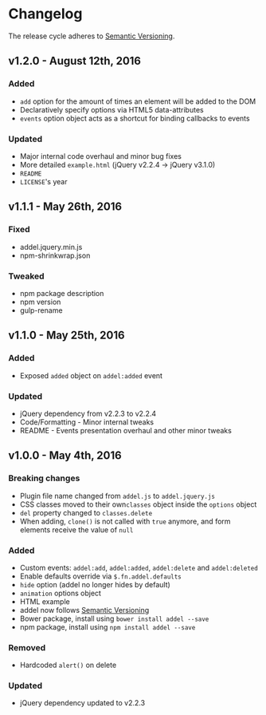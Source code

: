# Changelog
The release cycle adheres to [Semantic Versioning](http://semver.org/).


## v1.2.0 - August 12th, 2016
### Added
- `add` option for the amount of times an element will be added to the DOM
- Declaratively specify options via HTML5 data-attributes
- `events` option object acts as a shortcut for binding callbacks to events

### Updated
- Major internal code overhaul and minor bug fixes
- More detailed `example.html` (jQuery v2.2.4 -> jQuery v3.1.0)
- `README`
- `LICENSE`'s year


## v1.1.1 - May 26th, 2016
### Fixed
- addel.jquery.min.js
- npm-shrinkwrap.json

### Tweaked
- npm package description
- npm version
- gulp-rename

## v1.1.0 - May 25th, 2016
### Added
- Exposed `added` object on `addel:added` event

### Updated
- jQuery dependency from v2.2.3 to v2.2.4
- Code/Formatting - Minor internal tweaks
- README - Events presentation overhaul and other minor tweaks


## v1.0.0 - May 4th, 2016
### Breaking changes
- Plugin file name changed from `addel.js` to `addel.jquery.js`
- CSS classes moved to their own`classes`  object inside the `options` object
- `del` property changed to `classes.delete`
- When adding, `clone()` is not called with `true` anymore, and form elements receive the value of `null`

### Added
- Custom events: `addel:add`, `addel:added`, `addel:delete` and `addel:deleted`
- Enable defaults override via `$.fn.addel.defaults`
- `hide` option (addel no longer hides by default)
- `animation` options object
- HTML example
- addel now follows [Semantic Versioning](http://semver.org/)
- Bower package, install using `bower install addel --save`
- npm package, install using `npm install addel --save`

### Removed
- Hardcoded `alert()` on delete

### Updated
- jQuery dependency updated to v2.2.3